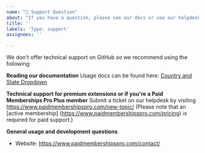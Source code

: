 ```yaml
---
name: "💬 Support Question"
about: "If you have a question, please see our docs or use our helpdesk."
title: ''
labels: 'Type: support'
assignees: ''

---
```


We don't offer technical support on GitHub so we recommend using the following:

**Reading our documentation**
Usage docs can be found here: [Country and State Dropdown](https://www.paidmembershipspro.com/add-ons/state-dropdown/)

**Technical support for premium extensions or if you're a Paid Memberships Pro Plus member**
Submit a ticket on our helpdesk by visiting https://www.paidmembershipspro.com/new-topic/ (Please note that an [active membership] (https://www.paidmembershipspro.com/pricing) is required for paid support.)

**General usage and development questions**
- Website: https://www.paidmembershipspro.com/contact/
